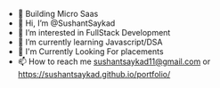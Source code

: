 - 👀 Building Micro Saas
- 👋 Hi, I’m @SushantSaykad
- 👀 I’m interested in FullStack Development
- 🌱 I’m currently learning Javascript/DSA 
- 💞️ I'm Currently Looking For placements
- 📫 How to reach me sushantsaykad11@gmail.com or https://sushantsaykad.github.io/portfolio/

<!---
SushantSaykad/SushantSaykad is a ✨ special ✨ repository because its `README.md` (this file) appears on your GitHub profile.
You can click the Preview link to take a look at your changes.
--->
